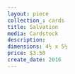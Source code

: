 ```yaml
---
layout: piece
collection_: cards
title: Salvation
media: Cardstock
description:
dimensions: 4½ x 5½
price: $3.50
create_date: 2016
---
```

